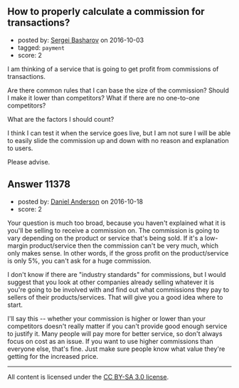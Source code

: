 ## How to properly calculate a commission for transactions?

- posted by: [Sergei Basharov](https://stackexchange.com/users/46016/sergei-basharov) on 2016-10-03
- tagged: `payment`
- score: 2

I am thinking of a service that is going to get profit from commissions of transactions.

Are there common rules that I can base the size of the commission? Should I make it lower than competitors? What if there are no one-to-one competitors?

What are the factors I should count?

I think I can test it when the service goes live, but I am not sure I will be able to easily slide the commission up and down with no reason and explanation to users.

Please advise.


## Answer 11378

- posted by: [Daniel Anderson](https://stackexchange.com/users/8398759/daniel-anderson) on 2016-10-18
- score: 2

Your question is much too broad, because you haven't explained what it is you'll be selling to receive a commission on.  The commission is going to vary depending on the product or service that's being sold.  If it's a low-margin product/service then the commission can't be very much, which only makes sense.  In other words, if the gross profit on the product/service is only 5%, you can't ask for a huge commission.    

I don't know if there are "industry standards" for commissions, but I would suggest that you look at other companies already selling whatever it is you're going to be involved with and find out what commissions they pay to sellers of their products/services.  That will give you a good idea where to start.

I'll say this -- whether your commission is higher or lower than your competitors doesn't really matter if you can't provide good enough service to justify it.  Many people will pay more for better service, so don't always focus on cost as an issue.  If you want to use higher commissions than everyone else, that's fine.  Just make sure people know what value they're getting for the increased price.





---

All content is licensed under the [CC BY-SA 3.0 license](https://creativecommons.org/licenses/by-sa/3.0/).
